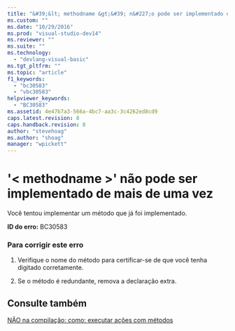 ```yaml
---
title: "&#39;&lt; methodname &gt;&#39; n&#227;o pode ser implementado de mais de uma vez | Microsoft Docs"
ms.custom: ""
ms.date: "10/29/2016"
ms.prod: "visual-studio-dev14"
ms.reviewer: ""
ms.suite: ""
ms.technology: 
  - "devlang-visual-basic"
ms.tgt_pltfrm: ""
ms.topic: "article"
f1_keywords: 
  - "bc30583"
  - "vbc30583"
helpviewer_keywords: 
  - "BC30583"
ms.assetid: 4e47b7a3-566a-4bc7-aa3c-3c4262ed8cd9
caps.latest.revision: 8
caps.handback.revision: 8
author: "stevehoag"
ms.author: "shoag"
manager: "wpickett"
---
```

# &#39;&lt; methodname &gt;&#39; n&#227;o pode ser implementado de mais de uma vez
Você tentou implementar um método que já foi implementado.  
  
 **ID do erro:** BC30583  
  
### Para corrigir este erro  
  
1.  Verifique o nome do método para certificar\-se de que você tenha digitado corretamente.  
  
2.  Se o método é redundante, remova a declaração extra.  
  
## Consulte também  
 [NÃO na compilação: como: executar ações com métodos](http://msdn.microsoft.com/pt-br/c5729e29-1042-44e8-904d-7b24e0d50b01)